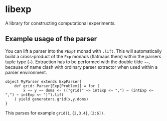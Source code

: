libexp
======

A library for constructing computational experiments.

Example usage of the parser
---------------------------
You can lift a parser into the `PExpT` monad with `.lift`. 
This will automatically build a cross-product of the `Exp` monads (flatmaps them) within the parsers tuple type  (`~`). 
Extraction has to be performed with the double tilde `~~`, because of name clash with ordinary parser extractor
when used within a parser environment.

    object MyParser extends ExpParser{
        def grid: Parser[Exp[Problem]] = for (
            x ~~ y ~~ doms <- (("grid(" ~> intExp <~ ",") ~ (intExp <~ ",") ~ intExp <~ ")").lift
        ) yield generators.grid(x,y,doms)
    }

This parses for example `grid(1,{2,3,4},[2:6])`.